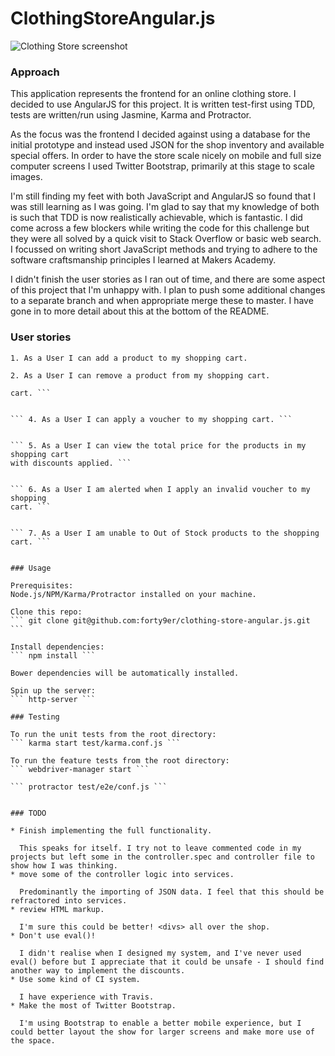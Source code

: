 # ClothingStoreAngular.js

![Clothing Store screenshot](https://www.dropbox.com/s/a49r9m8nlnjvlx1/screenshot1.png?raw=1)

### Approach
This application represents the frontend for an online clothing store. I decided to use AngularJS for this project. It is written test-first using TDD, tests are written/run using Jasmine, Karma and Protractor.

As the focus was the frontend I decided against using a database for the initial prototype and instead used JSON for the shop inventory and available special offers. In order to have the store scale nicely on mobile and full size computer screens I used Twitter Bootstrap, primarily at this stage to scale images.

I'm still finding my feet with both JavaScript and AngularJS so found that I was still learning as I was going. I'm glad to say that my knowledge of both is such that TDD is now realistically achievable, which is fantastic. I did come across a few blockers while writing the code for this challenge but they were all solved by a quick visit to Stack Overflow or basic web search. I focussed on writing short JavaScript methods and trying to adhere to the software craftsmanship principles I learned at Makers Academy.

I didn't finish the user stories as I ran out of time, and there are some aspect of this project that I'm unhappy with. I plan to push some additional changes to a separate branch and when appropriate merge these to master. I have gone in to more detail about this at the bottom of the README.


### User stories

``` 1. As a User I can add a product to my shopping cart. ```


``` 2. As a User I can remove a product from my shopping cart. ```


``` 3. As a User I can view the total price for the products in my shopping
cart. ```


``` 4. As a User I can apply a voucher to my shopping cart. ```


``` 5. As a User I can view the total price for the products in my shopping cart
with discounts applied. ```


``` 6. As a User I am alerted when I apply an invalid voucher to my shopping
cart. ```


``` 7. As a User I am unable to Out of Stock products to the shopping cart. ```


### Usage

Prerequisites:
Node.js/NPM/Karma/Protractor installed on your machine.

Clone this repo:
``` git clone git@github.com:forty9er/clothing-store-angular.js.git ```

Install dependencies:
``` npm install ```

Bower dependencies will be automatically installed.

Spin up the server:
``` http-server ```

### Testing

To run the unit tests from the root directory:
``` karma start test/karma.conf.js ```

To run the feature tests from the root directory:
``` webdriver-manager start ```

``` protractor test/e2e/conf.js ```


### TODO

* Finish implementing the full functionality.

  This speaks for itself. I try not to leave commented code in my projects but left some in the controller.spec and controller file to show how I was thinking.
* move some of the controller logic into services.

  Predominantly the importing of JSON data. I feel that this should be refractored into services.
* review HTML markup.

  I'm sure this could be better! <divs> all over the shop.
* Don't use eval()!

  I didn't realise when I designed my system, and I've never used eval() before but I appreciate that it could be unsafe - I should find another way to implement the discounts.
* Use some kind of CI system.

  I have experience with Travis.
* Make the most of Twitter Bootstrap.

  I'm using Bootstrap to enable a better mobile experience, but I could better layout the show for larger screens and make more use of the space.